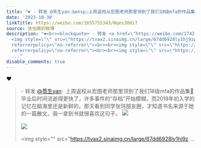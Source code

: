 ```yaml
---
title: "❤️ - 转发 @苓生yan:&ensp;上周返校从宏图老师那里领到了我们18级mfa的作品集\U0001F4D6毕业后时间流逝得更快了，许多事件的“存档”开始模糊，而2018年初入学的记忆..."
date: '2023-10-30'
linkTitle: https://weibo.com/1655755343/Nqes30di7
source: 张怡微的微博
description: "❤️<br><blockquote> - 转发 <a href=\"https://weibo.com/1742563624\" target=\"_blank\">@苓生yan</a>: 上周返校从宏图老师那里领到了我们18级mfa的作品集\U0001F4D6毕业后时间流逝得更快了，许多事件的“存档”开始模糊，而2018年初入学的记忆在脑海里还是新鲜的。那天看到同学张玮朋友圈，才知道书名来源于她的一篇散文。我一拿到书就很喜欢这句子。
  <img style=\"\" src=\"https://tvax2.sinaimg.cn/large/67dd6928ly1hj9zpc9mgqj21400tz7mj.jpg\"
  referrerpolicy=\"no-referrer\"><br><br><img style=\"\" src=\"https://tvax4.sinaimg.cn/large/67dd6928ly1hj9zpbkk2bj20u0140jym.jpg\"
  referrerpolicy=\"no-referrer\"><br><br><img style=\"\" src=\"https://tvax2.sinaimg.cn/large/67dd6928ly1hj9z
  ..."
disable_comments: true
---
```

❤️<br><blockquote> - 转发 <a href="https://weibo.com/1742563624" target="_blank">@苓生yan</a>: 上周返校从宏图老师那里领到了我们18级mfa的作品集📖毕业后时间流逝得更快了，许多事件的“存档”开始模糊，而2018年初入学的记忆在脑海里还是新鲜的。那天看到同学张玮朋友圈，才知道书名来源于她的一篇散文。我一拿到书就很喜欢这句子。 <img style="" src="https://tvax2.sinaimg.cn/large/67dd6928ly1hj9zpc9mgqj21400tz7mj.jpg" referrerpolicy="no-referrer"><br><br><img style="" src="https://tvax4.sinaimg.cn/large/67dd6928ly1hj9zpbkk2bj20u0140jym.jpg" referrerpolicy="no-referrer"><br><br><img style="" src="https://tvax2.sinaimg.cn/large/67dd6928ly1hj9z ...